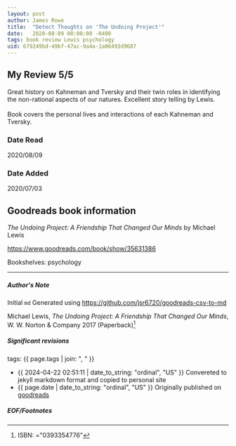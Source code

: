 ```yaml
---
layout: post
author: James Rowe
title:  "Detect Thoughts on 'The Undoing Project'"
date:   2020-08-09 00:00:00 -0400
tags: book review Lewis psychology
uid: 679249bd-49bf-47ac-9a4a-1a06493d9687
---
```


<!-- highly dependent on how you personally use jekyll templates, and how you want this to show up -->
<!-- escape any jekyll keys with double brackets -->

## My Review 5/5

Great history on Kahneman and Tversky and their twin roles in identifying the non-rational aspects of our natures. Excellent story telling by Lewis.<br/><br/>Book covers the personal lives and interactions of each Kahneman and Tversky.

### Date Read
2020/08/09

### Date Added
2020/07/03

## Goodreads book information

*The Undoing Project: A Friendship That Changed Our Minds* by Michael   Lewis

https://www.goodreads.com/book/show/35631386

Bookshelves: psychology

---

##### Author's Note

Initial `md` Generated using https://github.com/jsr6720/goodreads-csv-to-md

Michael   Lewis, *The Undoing Project: A Friendship That Changed Our Minds*,  W. W. Norton & Company 2017 (Paperback)[^1]

##### Significant revisions

tags: {{ page.tags | join: ", " }} <!-- todo move this somewhere -->

- {{ 2024-04-22 02:51:11 | date_to_string: "ordinal", "US" }} Convereted to jekyll markdown format and copied to personal site
- {{ page.date | date_to_string: "ordinal", "US" }} Originally published on [goodreads](https://www.goodreads.com)

##### EOF/Footnotes

[^1]: ISBN: ="0393354776"